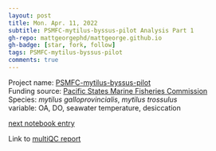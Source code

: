 ```yaml
---
layout: post
title: Mon. Apr. 11, 2022
subtitle: PSMFC-mytilus-byssus-pilot Analysis Part 1
gh-repo: mattgeorgephd/mattgeorge.github.io
gh-badge: [star, fork, follow]
tags: PSMFC-mytilus-byssus-pilot
comments: true
---
```


Project name: [PSMFC-mytilus-byssus-pilot](https://github.com/mattgeorgephd/PSMFC-mytilus-byssus-pilot) <br />
Funding source: [Pacific States Marine Fisheries Commission](https://www.psmfc.org/) <br />
Species: *mytilus galloprovincialis*, *mytilus trossulus* <br />
variable: OA, DO, seawater temperature, desiccation <br />

[next notebook entry]()

Link to [multiQC report](https://gsafjobs.icmb.utexas.edu/qc/JA22078/SA22060/multiqc/multiqc_report.html)
